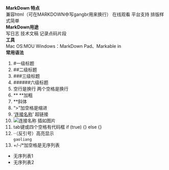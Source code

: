 **MarkDown 特点**  
兼容html（可在MARKDOWN中写gangbr用来换行） 在线观看 平台支持 排版样式简单  
**MarkDown用途**      
写日志 技术文稿 记录点码片段  
**工具**  
Mac OS:MOU
Windows：MarkDown Pad、Markable in  
**常用语法**  
1. #一级标题
2. ##二级标题
3. ###三级标题
4. ######六级标题
5. 空行是换行  两个空格是换行
6. ** **加粗
7. **斜体
8. “>”加空格是缩进
9. ‘[连接名称](url)’ 超链接
10. ![连接名称](url) 插如图片
11.  tab键或四个空格有代码框
  if (true) {} else {}
12. ··（反引号）高亮显示  
`gaoliang`
13. +/-/*加空格是无序列表
+ 无序列表1
+ 无序列表2

